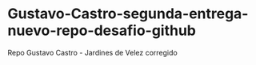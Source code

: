 # Gustavo-Castro-segunda-entrega-nuevo-repo-desafio-github
Repo Gustavo Castro - Jardines de Velez
corregido
